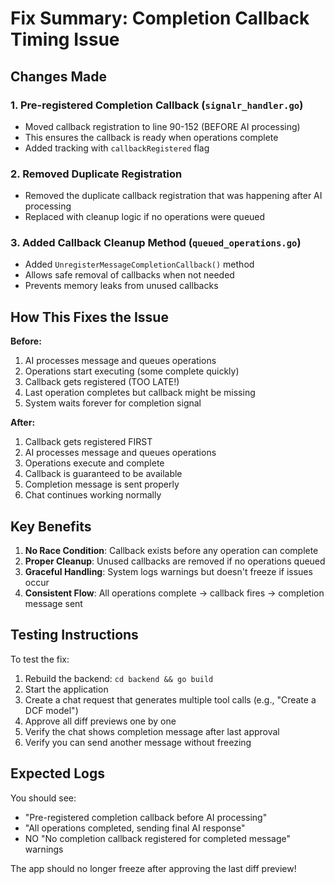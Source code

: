 # Fix Summary: Completion Callback Timing Issue

## Changes Made

### 1. **Pre-registered Completion Callback** (`signalr_handler.go`)
- Moved callback registration to line 90-152 (BEFORE AI processing)
- This ensures the callback is ready when operations complete
- Added tracking with `callbackRegistered` flag

### 2. **Removed Duplicate Registration**
- Removed the duplicate callback registration that was happening after AI processing
- Replaced with cleanup logic if no operations were queued

### 3. **Added Callback Cleanup Method** (`queued_operations.go`)
- Added `UnregisterMessageCompletionCallback()` method
- Allows safe removal of callbacks when not needed
- Prevents memory leaks from unused callbacks

## How This Fixes the Issue

**Before:**
1. AI processes message and queues operations
2. Operations start executing (some complete quickly)
3. Callback gets registered (TOO LATE!)
4. Last operation completes but callback might be missing
5. System waits forever for completion signal

**After:**
1. Callback gets registered FIRST
2. AI processes message and queues operations
3. Operations execute and complete
4. Callback is guaranteed to be available
5. Completion message is sent properly
6. Chat continues working normally

## Key Benefits

1. **No Race Condition**: Callback exists before any operation can complete
2. **Proper Cleanup**: Unused callbacks are removed if no operations queued
3. **Graceful Handling**: System logs warnings but doesn't freeze if issues occur
4. **Consistent Flow**: All operations complete → callback fires → completion message sent

## Testing Instructions

To test the fix:
1. Rebuild the backend: `cd backend && go build`
2. Start the application
3. Create a chat request that generates multiple tool calls (e.g., "Create a DCF model")
4. Approve all diff previews one by one
5. Verify the chat shows completion message after last approval
6. Verify you can send another message without freezing

## Expected Logs

You should see:
- "Pre-registered completion callback before AI processing"
- "All operations completed, sending final AI response"
- NO "No completion callback registered for completed message" warnings

The app should no longer freeze after approving the last diff preview!